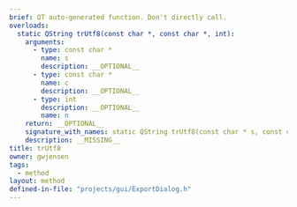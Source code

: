 ```yaml
---
brief: QT auto-generated function. Don't directly call.
overloads:
  static QString trUtf8(const char *, const char *, int):
    arguments:
      - type: const char *
        name: s
        description: __OPTIONAL__
      - type: const char *
        name: c
        description: __OPTIONAL__
      - type: int
        description: __OPTIONAL__
        name: n
    return: __OPTIONAL__
    signature_with_names: static QString trUtf8(const char * s, const char * c, int n)
    description: __MISSING__
title: trUtf8
owner: gwjensen
tags:
  - method
layout: method
defined-in-file: "projects/gui/ExportDialog.h"
---
```

